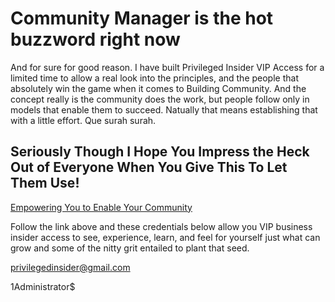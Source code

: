 # Community Manager is the hot buzzword right now

And for sure for good reason. I have built Privileged Insider VIP Access for a limited time to allow a real look into the principles, and the people that absolutely win the game when it comes to Building Community.  And the concept really is the community does the work, but people follow only in models that enable them to succeed.  Natually that means establishing that with a little effort. Que surah surah. 

## Seriously Though I Hope You Impress the Heck Out of Everyone When You Give This To Let Them Use!

[Empowering You to Enable Your Community](http://margaretbock.bamboohr.com)

Follow the link above and these credentials below allow you VIP business insider access to see, experience, learn, and feel for yourself just what can grow and some of the nitty grit entailed to plant that seed.

privilegedinsider@gmail.com

1Administrator$
